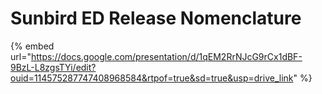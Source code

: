 # Sunbird ED Release Nomenclature



{% embed url="https://docs.google.com/presentation/d/1qEM2RrNJcG9rCx1dBF-9BzL-L8zgsTYi/edit?ouid=114575287747408968584&rtpof=true&sd=true&usp=drive_link" %}
